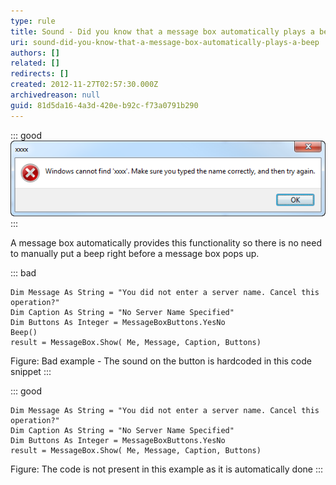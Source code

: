 ```yaml
---
type: rule
title: Sound - Did you know that a message box automatically plays a beep?
uri: sound-did-you-know-that-a-message-box-automatically-plays-a-beep
authors: []
related: []
redirects: []
created: 2012-11-27T02:57:30.000Z
archivedreason: null
guid: 81d5da16-4a3d-420e-b92c-f73a0791b290
---
```


::: good  
![Figure: Good Example - Windows message boxes plays a sound... which cannot be captured in screenshot form.](../../assets/Win7SoundError.png)  
:::

<!--endintro-->

A message box automatically provides this functionality so there is no need to manually put a beep right before a message box pops up.

::: bad
```vbnet
Dim Message As String = "You did not enter a server name. Cancel this operation?"
Dim Caption As String = "No Server Name Specified"
Dim Buttons As Integer = MessageBoxButtons.YesNo
Beep()
result = MessageBox.Show( Me, Message, Caption, Buttons)
```

Figure: Bad example - The sound on the button is hardcoded in this code snippet
:::

::: good
```vbnet
Dim Message As String = "You did not enter a server name. Cancel this operation?"
Dim Caption As String = "No Server Name Specified"
Dim Buttons As Integer = MessageBoxButtons.YesNo
result = MessageBox.Show( Me, Message, Caption, Buttons)
```

Figure: The code is not present in this example as it is automatically done
:::